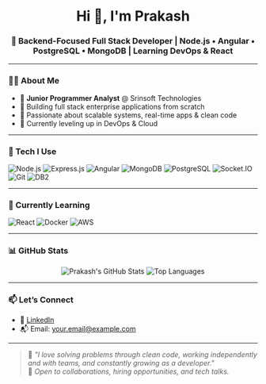 <h1 align="center">Hi 👋, I'm Prakash</h1>
<h3 align="center">🚀 Backend-Focused Full Stack Developer | Node.js • Angular • PostgreSQL • MongoDB | Learning DevOps & React</h3>

---

### 🧑‍💻 About Me

- 🏢 **Junior Programmer Analyst** @ Srinsoft Technologies  
- 🧠 Building full stack enterprise applications from scratch  
- 🎯 Passionate about scalable systems, real-time apps & clean code  
- 🌱 Currently leveling up in DevOps & Cloud

---

### 💼 Tech I Use

<p align="left">
  <img src="https://camo.githubusercontent.com/1f38cf08df47f844a219a49a6f2b7c53735c74db76591eeb2a7510e2a8a81a26/68747470733a2f2f696d672e736869656c64732e696f2f62616467652f4e6f64652e6a732d3433383533443f7374796c653d666f722d7468652d6261646765" alt="Node.js"/>
  <img src="https://camo.githubusercontent.com/f2e1a7f07e85cb28c823b4e8e0cbf8784197eb6948b540e0a107c9b1cefc9b93/68747470733a2f2f696d672e736869656c64732e696f2f62616467652f457870726573732e6a732d3433383533443f7374796c653d666f722d7468652d6261646765" alt="Express.js"/>
  <img src="https://camo.githubusercontent.com/8473e499c7c7886fa426948d0bb3fb442a6cfe2853df9e6e6e6df9d6601a8c77/68747470733a2f2f696d672e736869656c64732e696f2f62616467652f416e67756c61722d4344303039313f7374796c653d666f722d7468652d6261646765" alt="Angular"/>
  <img src="https://camo.githubusercontent.com/01cf6e6052a7b0ec15cf17d7aa6ba7dca60d1baf91ec3f3d3ce2e4584ccdbdde/68747470733a2f2f696d672e736869656c64732e696f2f62616467652f4d6f6e676f44422d3437413234383f7374796c653d666f722d7468652d6261646765" alt="MongoDB"/>
  <img src="https://camo.githubusercontent.com/6794b2ea2f2fc94341bcdb8b9b8cce8c1fc01754347d6510b3cdb2de2726f842/68747470733a2f2f696d672e736869656c64732e696f2f62616467652f506f737467726553514c2d3432363838613f7374796c653d666f722d7468652d6261646765" alt="PostgreSQL"/>
  <img src="https://camo.githubusercontent.com/48884bb43284dfbe8815a7b9741b1a3a55c1c00b2e7e94e94f2cbb9a39b1843d/68747470733a2f2f696d672e736869656c64732e696f2f62616467652f536f636b65742e494f2d3445413233383f7374796c653d666f722d7468652d6261646765" alt="Socket.IO"/>
  <img src="https://camo.githubusercontent.com/4371c97eac5d6e8adfd0b191ed5e12e32c238d5e05c71b59a52234910f95136b/68747470733a2f2f696d672e736869656c64732e696f2f62616467652f4754542d3030303030303f7374796c653d666f722d7468652d6261646765" alt="Git"/>
  <img src="https://camo.githubusercontent.com/88fda94a7f5d6c8e7f0f7d7b9a89aa1885090df478c9fda8774626809b4bd399/68747470733a2f2f696d672e736869656c64732e696f2f62616467652f4442322d3243313432353f7374796c653d666f722d7468652d6261646765" alt="DB2"/>
</p>

---

### 🧪 Currently Learning

<p align="left">
  <img src="https://camo.githubusercontent.com/fbcbefcc3c50d7a103e88d2e403f176ecbeec1739bbfae8f32cd43f4e3ec7bb3/68747470733a2f2f696d672e736869656c64732e696f2f62616467652f52656163742d3631444146423f7374796c653d666f722d7468652d6261646765" alt="React"/>
  <img src="https://camo.githubusercontent.com/029ffef43db7a5e9b6f95675c2b4b0cd443a9d3bb3e6e9861eeb01f155f9772b/68747470733a2f2f696d672e736869656c64732e696f2f62616467652f446f636b65722d3064623765643f7374796c653d666f722d7468652d6261646765" alt="Docker"/>
  <img src="https://camo.githubusercontent.com/f5a56f87f8cf1973d5ab0f0bc9e6b5823a9f95b0d690cf9832e2c3aa99d03c8e/68747470733a2f2f696d672e736869656c64732e696f2f62616467652f4157532d3233324633453f7374796c653d666f722d7468652d6261646765" alt="AWS"/>
</p>

---

### 📊 GitHub Stats

<p align="center">
  <img src="https://github-readme-stats.vercel.app/api?username=your-username&show_icons=true&theme=radical" alt="Prakash's GitHub Stats" />
  <img src="https://github-readme-stats.vercel.app/api/top-langs/?username=your-username&layout=compact&theme=radical" alt="Top Languages" />
</p>

---

### 📫 Let’s Connect

- 🔗 [LinkedIn](https://www.linkedin.com/in/your-custom-url)  
- 📬 Email: your.email@example.com

---

> 🚀 _"I love solving problems through clean code, working independently and with teams, and constantly growing as a developer."_  
> 🎯 _Open to collaborations, hiring opportunities, and tech talks._

